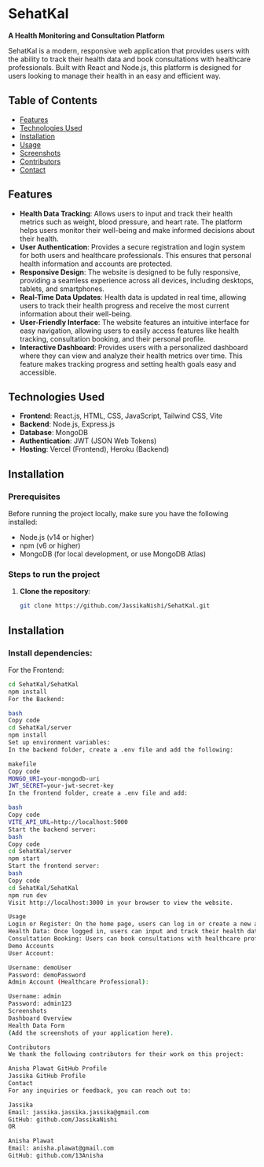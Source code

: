 # SehatKal
**A Health Monitoring and Consultation Platform**

SehatKal is a modern, responsive web application that provides users with the ability to track their health data and book consultations with healthcare professionals. Built with React and Node.js, this platform is designed for users looking to manage their health in an easy and efficient way.

## Table of Contents
- [Features](#features)
- [Technologies Used](#technologies-used)
- [Installation](#installation)
- [Usage](#usage)
- [Screenshots](#screenshots)
- [Contributors](#contributors)
- [Contact](#contact)

## Features
- **Health Data Tracking**: Allows users to input and track their health metrics such as weight, blood pressure, and heart rate. The platform helps users monitor their well-being and make informed decisions about their health.
- **User Authentication**: Provides a secure registration and login system for both users and healthcare professionals. This ensures that personal health information and accounts are protected.
- **Responsive Design**: The website is designed to be fully responsive, providing a seamless experience across all devices, including desktops, tablets, and smartphones.
- **Real-Time Data Updates**: Health data is updated in real time, allowing users to track their health progress and receive the most current information about their well-being.
- **User-Friendly Interface**: The website features an intuitive interface for easy navigation, allowing users to easily access features like health tracking, consultation booking, and their personal profile.
- **Interactive Dashboard**: Provides users with a personalized dashboard where they can view and analyze their health metrics over time. This feature makes tracking progress and setting health goals easy and accessible.


## Technologies Used
- **Frontend**: React.js, HTML, CSS, JavaScript, Tailwind CSS, Vite
- **Backend**: Node.js, Express.js
- **Database**: MongoDB
- **Authentication**: JWT (JSON Web Tokens)
- **Hosting**: Vercel (Frontend), Heroku (Backend)

## Installation

### Prerequisites
Before running the project locally, make sure you have the following installed:
- Node.js (v14 or higher)
- npm (v6 or higher)
- MongoDB (for local development, or use MongoDB Atlas)

### Steps to run the project

1. **Clone the repository**:
   ```bash
   git clone https://github.com/JassikaNishi/SehatKal.git
## Installation

### Install dependencies:

For the Frontend:
```bash
cd SehatKal/SehatKal
npm install
For the Backend:

bash
Copy code
cd SehatKal/server
npm install
Set up environment variables:
In the backend folder, create a .env file and add the following:

makefile
Copy code
MONGO_URI=your-mongodb-uri
JWT_SECRET=your-jwt-secret-key
In the frontend folder, create a .env file and add:

bash
Copy code
VITE_API_URL=http://localhost:5000
Start the backend server:
bash
Copy code
cd SehatKal/server
npm start
Start the frontend server:
bash
Copy code
cd SehatKal/SehatKal
npm run dev
Visit http://localhost:3000 in your browser to view the website.

Usage
Login or Register: On the home page, users can log in or create a new account.
Health Data: Once logged in, users can input and track their health data, such as weight, blood pressure, and heart rate.
Consultation Booking: Users can book consultations with healthcare professionals through the platform.
Demo Accounts
User Account:

Username: demoUser
Password: demoPassword
Admin Account (Healthcare Professional):

Username: admin
Password: admin123
Screenshots
Dashboard Overview
Health Data Form
(Add the screenshots of your application here).

Contributors
We thank the following contributors for their work on this project:

Anisha Plawat GitHub Profile
Jassika GitHub Profile
Contact
For any inquiries or feedback, you can reach out to:

Jassika
Email: jassika.jassika.jassika@gmail.com
GitHub: github.com/JassikaNishi
OR

Anisha Plawat
Email: anisha.plawat@gmail.com
GitHub: github.com/13Anisha
